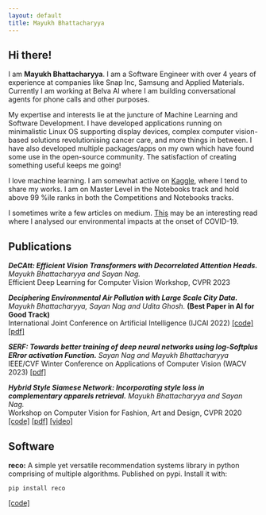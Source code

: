 ```yaml
---
layout: default
title: Mayukh Bhattacharyya
---
```


## Hi there!

I am **Mayukh Bhattacharyya**. I am a Software Engineer with over 4 years of experience at companies like
Snap Inc, Samsung and Applied Materials. Currently I am working at Belva AI where I am building conversational agents
for phone calls and other purposes.

My expertise and interests lie at the juncture of Machine Learning and Software Development.
I have developed applications running on minimalistic Linux OS supporting display devices, complex computer
vision-based solutions revolutionising cancer care, and more things in between. I have also developed
multiple packages/apps on my own which have found some use in the open-source community.
The satisfaction of creating something useful keeps me going!

I love machine learning. I am somewhat active on [Kaggle](https://www.kaggle.com/mayukh18), where I tend to share my works. 
I am on Master Level in the Notebooks track and hold above 99 %ile ranks in both the Competitions and Notebooks tracks.

I sometimes write a few articles on medium. [This](https://towardsdatascience.com/assessing-the-impact-of-the-coronavirus-lockdown-on-our-environment-through-data-2905535da51e)
 may be an interesting read where I analysed our environmental impacts at the onset of COVID-19.

## Publications

***DeCAtt: Efficient Vision Transformers with Decorrelated Attention Heads.***
*Mayukh Bhattacharyya and Sayan Nag.*\
Efficient Deep Learning for Computer Vision Workshop, CVPR 2023

***Deciphering Environmental Air Pollution with Large Scale City Data.***
*Mayukh Bhattacharyya, Sayan Nag and Udita Ghosh.* **(Best Paper in AI for Good Track)**\
International Joint Conference on Artificial Intelligence (IJCAI 2022)
[[code]](https://github.com/mayukh18/DEAP)
[[pdf]](https://www.ijcai.org/proceedings/2022/0698.pdf)
<!--[[video]](https://www.youtube.com/watch?v=AyBzlWVhkRw)-->

***SERF: Towards better training of deep neural networks using log-Softplus ERror activation Function.***
*Sayan Nag and Mayukh Bhattacharyya*\
IEEE/CVF Winter Conference on Applications of Computer Vision (WACV 2023)
[[pdf]](https://arxiv.org/pdf/2108.09598.pdf)

***Hybrid Style Siamese Network: Incorporating style loss in complementary apparels retrieval.***
*Mayukh Bhattacharyya and Sayan Nag.*\
Workshop on Computer Vision for Fashion, Art and Design, CVPR 2020
[[code]](https://github.com/mayukh18/Hybrid-Style-Siamese-Network)
[[pdf]](https://arxiv.org/pdf/1912.05014.pdf)
[[video]](https://www.youtube.com/watch?v=AyBzlWVhkRw)

## Software

**reco:**
A simple yet versatile recommendation systems library in python comprising of multiple
algorithms. Published on pypi. Install it with:
```
pip install reco
```
[[code]](https://github.com/mayukh18/reco)
